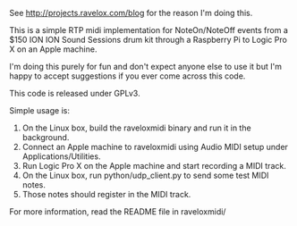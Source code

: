 See http://projects.ravelox.com/blog for the reason I'm doing this.

This is a simple RTP midi implementation for NoteOn/NoteOff events from
a $150 ION ION Sound Sessions drum kit through a Raspberry Pi to
Logic Pro X on an Apple machine.

I'm doing this purely for fun and don't expect anyone else to use
it but I'm happy to accept suggestions if you ever come across
this code.

This code is released under GPLv3.

Simple usage is:

1. On the Linux box, build the raveloxmidi binary and run it in the background.
2. Connect an Apple machine to raveloxmidi using Audio MIDI setup under Applications/Utilities.
3. Run Logic Pro X on the Apple machine and start recording a MIDI track.
4. On the Linux box, run python/udp_client.py to send some test MIDI notes.
5. Those notes should register in the MIDI track.

For more information, read the README file in raveloxmidi/
